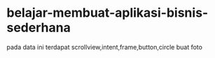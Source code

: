 # belajar-membuat-aplikasi-bisnis-sederhana
pada data ini terdapat scrollview,intent,frame,button,circle buat foto
